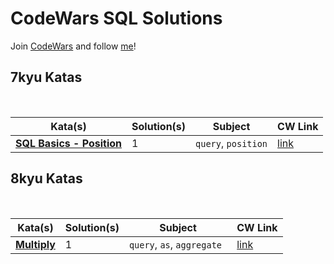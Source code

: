 # CodeWars SQL Solutions

Join [CodeWars](https://www.codewars.com/r/hbGshA) and follow [me](https://www.codewars.com/users/hevalhazalkurt)!

## 7kyu Katas

<br>

| Kata(s) | Solution(s) | Subject | CW Link |
|--|--|--|--|
| [**SQL Basics - Position**](7kyu_Katas/SQL_Basics_Position.md) | 1 | `query`, `position` | [link](https://www.codewars.com/kata/59401e0e54a655a298000040) |



## 8kyu Katas

<br>

| Kata(s) | Solution(s) | Subject | CW Link |
|--|--|--|--|
| [**Multiply**](8kyu_Katas/Multiply.md) | 1 | `query`, `as`, `aggregate ` | [link](https://www.codewars.com/kata/50654ddff44f800200000004) |
